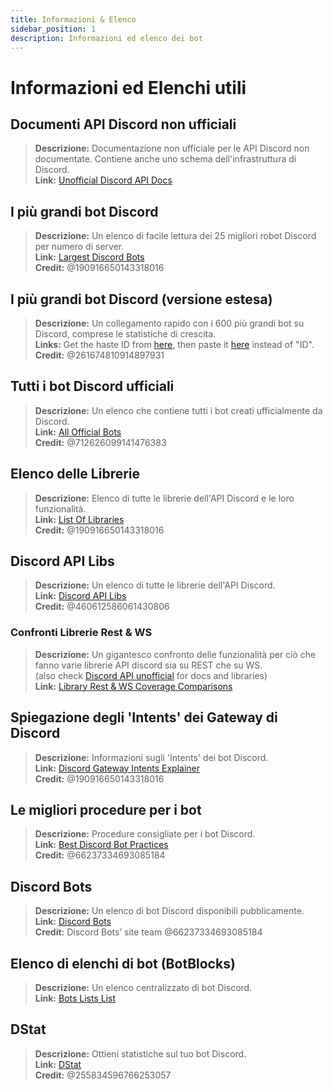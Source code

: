 ```yaml
---
title: Informazioni & Elenco
sidebar_position: 1
description: Informazioni ed elenco dei bot
---
```


# Informazioni ed Elenchi utili

## **Documenti API Discord non ufficiali**
> __Descrizione:__ Documentazione non ufficiale per le API Discord non documentate. Contiene anche uno schema dell'infrastruttura di Discord.  <br/>
__Link:__ [Unofficial Discord API Docs](https://luna.gitlab.io/discord-unofficial-docs/)

## **I più grandi bot Discord**
> __Descrizione:__ Un elenco di facile lettura dei 25 migliori robot Discord per numero di server.   <br/>
__Link:__ [Largest Discord Bots](https://gist.github.com/advaith1/451dcbca2d7c3503d4f48d63eb918cb0)   <br/>
__Credit:__ @190916650143318016

## **I più grandi bot Discord (versione estesa)**
> __Descrizione:__ Un collegamento rapido con i 600 più grandi bot su Discord, comprese le statistiche di crescita.  <br/>
__Links:__ Get the haste ID from [here](https://unbelievaboat.com/api/botlist), then paste it [here](https://haste.unbelievaboat.com/ID) instead of "ID".  <br/>
__Credit:__ @261674810914897931

## **Tutti i bot Discord ufficiali**
> __Descrizione:__ Un elenco che contiene tutti i bot creati ufficialmente da Discord.   <br/>
__Link:__ [All Official Bots](https://gist.github.com/GeneralSadaf/e58edfb8158df2680aa90ae897c2e327)   <br/>
__Credit:__ @712626099141476383

## **Elenco delle Librerie**
> __Descrizione:__ Elenco di tutte le librerie dell'API Discord e le loro funzionalità.   <br/>
__Link:__ [List Of Libraries](https://libs.advaith.io/)   <br/>
__Credit:__ @190916650143318016

## **Discord API Libs**
> __Descrizione:__ Un elenco di tutte le librerie dell'API Discord.  <br/>
__Link:__ [Discord API Libs](https://github.com/apacheli/discord-api-libs)  <br/>
__Credit:__ @460612586061430806

### **Confronti Librerie Rest & WS**
> __Descrizione:__ Un gigantesco confronto delle funzionalità per ciò che fanno varie librerie API discord sia su REST che su WS.   <br/>
(also check [Discord API unofficial](https://discordapi.com/unofficial/) for docs and libraries)   <br/>
__Link:__ [Library Rest & WS Coverage Comparisons](https://discordapi.com/unofficial/comparison.html) 

## **Spiegazione degli 'Intents' dei Gateway di Discord**
> __Descrizione:__ Informazioni sugli 'Intents' dei bot Discord.  <br/>
__Link:__ [Discord Gateway Intents Explainer](https://gist.github.com/advaith1/e69bcc1cdd6d0087322734451f15aa2f)  <br/>
__Credit:__ @190916650143318016

## **Le migliori procedure per i bot**
> __Descrizione:__ Procedure consigliate per i bot Discord.   <br/>
__Link:__ [Best Discord Bot Practices](https://github.com/meew0/discord-bot-best-practices)   <br/>
__Credit:__ @66237334693085184

## **Discord Bots**
> __Descrizione:__ Un elenco di bot Discord disponibili pubblicamente.   <br/>
__Link:__ [Discord Bots](https://discord.bots.gg/)   <br/>
__Credit:__ Discord Bots’ site team @66237334693085184

## **Elenco di elenchi di bot** (BotBlocks)
> __Descrizione:__ Un elenco centralizzato di bot Discord.   <br/>
__Link:__ [Bots Lists List](https://botblock.org/lists) 

## **DStat**
> __Descrizione:__ Ottieni statistiche sul tuo bot Discord.   <br/>
__Link:__ [DStat](https://github.com/benricheson101/dstat) <br/>
__Credit:__ @255834596766253057
